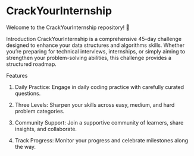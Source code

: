 # CrackYourInternship
Welcome to the CrackYourInternship repository! 🚀

Introduction
CrackYourInternship is a comprehensive 45-day challenge designed to enhance your data structures and algorithms skills. Whether you’re preparing for technical interviews, internships, or simply aiming to strengthen your problem-solving abilities, this challenge provides a structured roadmap.

Features  

1. Daily Practice: Engage in daily coding practice with carefully curated questions.

2. Three Levels: Sharpen your skills across easy, medium, and hard problem categories.

3. Community Support: Join a supportive community of learners, share insights, and collaborate.

4. Track Progress: Monitor your progress and celebrate milestones along the way.
